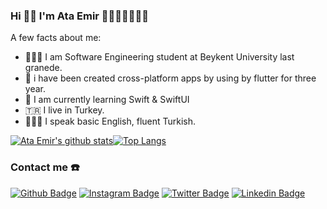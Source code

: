 ### Hi 👋🏻 I'm Ata Emir 👨🏻‍💻💙📱🇹🇷

A few facts about me:
-  👨🏻‍💻 I am Software Engineering student at Beykent University last granede.
-  🥰 i have been created cross-platform apps by using by flutter for three year.
-  📝 I am currently learning Swift & SwiftUI
-  🇹🇷 I live in Turkey.
-  🙎🏻‍♂️ I speak basic English, fluent Turkish.



[![Ata Emir's github stats](https://github-readme-stats.vercel.app/api?username=aekaba&theme=tokyonight&show_icons=true)](https://github.com/aekaba/github-readme-stats)[![Top Langs](https://github-readme-stats.vercel.app/api/top-langs/?username=aekaba&theme=tokyonight&layout=compact)](https://github.com/aekaba/github-readme-stats)

### Contact me   ☎️

[![Github Badge](https://img.shields.io/badge/-Github-000?style=quare&labelColor=000&logo=Github&logoColor=white&link=link)](https://github.com/aekaba) 
[![Instagram Badge](https://img.shields.io/badge/-Instagram-C13584?style=flat-quare&labelColor=C13584&logo=instagram&logoColor=white&link=link)](https://www.instagram.com/ataemirkaba/) 
[![Twitter Badge](https://img.shields.io/badge/-Twitter-blue?style=flat-quare&labelColor=blue&logo=twitter&logoColor=white&link=link)](https://twitter.com/ae_kaba) 
[![Linkedin Badge](https://img.shields.io/badge/-Linkedin-white?style=flat-quare&labelColor=white&logo=Linkedin&logoColor=blue&link=link)](https://www.linkedin.com/in/ataemirkaba/) 

